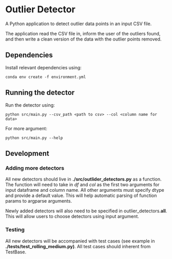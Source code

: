 # Outlier Detector

A Python application to detect outlier data points in an input CSV file.

The application read the CSV file in, inform the user of the outliers found, and then write a clean version of the data with the outlier points removed. 

## Dependencies
Install relevant dependencies using: 
```
conda env create -f environment.yml
```

## Running the detector
Run the detector using: 
```
python src/main.py --csv_path <path to csv> --col <column name for data>
```

For more argument: 
```
python src/main.py --help 
```

## Development
### Adding more detectors
All new detectors should live in **./src/outlider_detectors.py** as a function. The function will need to take in *df* and *col* as the first two arguments for input dataframe and column name. All other arguments must specify dtype and provide a default value. This will help automatic parsing of function params to argparse arguments. 

Newly added detectors will also need to be specified in outlier_detectors.__all__. This will allow users to choose detectors using input argument.  

### Testing
All new detectors will be accompanied with test cases (see example in **./tests/test_rolling_medium.py)**. All test cases should inherent from TestBase.

